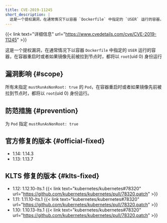```yaml
---
title: CVE-2019-11245
short_description: |
  这是一个提权漏洞，在通常情况下以容器 `Dockerfile` 中指定的 `USER` 运行的容器，在容器重启时或者如果镜像先前被拉到节点时，都将以 `root`(uid 0) 身份运行
---
```


{{< link text="详细信息" url="https://www.cvedetails.com/cve/CVE-2019-11245" >}}

这是一个提权漏洞，在通常情况下以容器 `Dockerfile` 中指定的 `USER` 运行的容器，在容器重启时或者如果镜像先前被拉到节点时，都将以 `root`(uid 0) 身份运行

## 漏洞影响 {#scope}

所有未指定 `mustRunAsNonRoot: true` 的 `Pod`，在容器重启时或者如果镜像先前被拉到节点时，都将以 `root`(uid 0) 身份运行。

## 防范措施 {#prevention}

为 `Pod` 指定 `mustRunAsNonRoot: true`

## 官方修复的版本 {#official-fixed}

- 1.14: 1.14.3
- 1.13: 1.13.7

## KLTS 修复的版本 {#klts-fixed}

- 1.12: 1.12.10-lts.1 {{< link text="kubernetes/kubernetes#78320" url="https://github.com/kubernetes/kubernetes/pull/78320.patch" >}}
- 1.11: 1.11.10-lts.1 {{< link text="kubernetes/kubernetes#78320" url="https://github.com/kubernetes/kubernetes/pull/78320.patch" >}}
- 1.10: 1.10.13-lts.1 {{< link text="kubernetes/kubernetes#78320" url="https://github.com/kubernetes/kubernetes/pull/78320.patch" >}}
